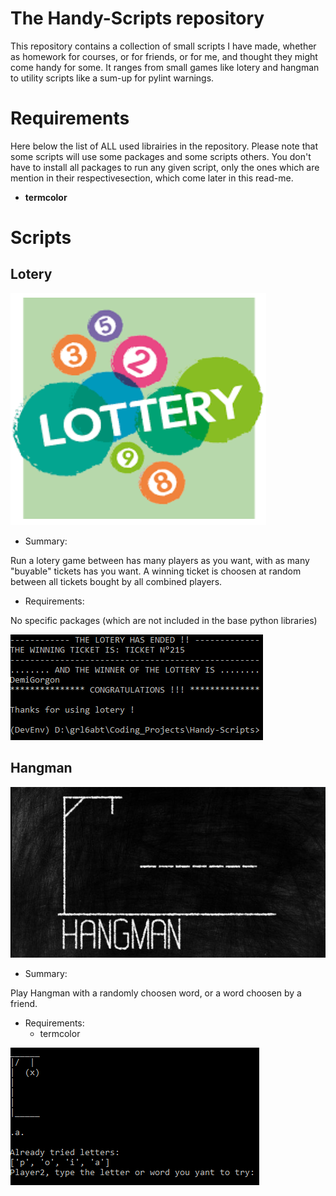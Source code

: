 # The Handy-Scripts repository

This repository contains a collection of small scripts I have made, whether as homework for courses, or for friends, or for me, and thought they might come handy for some. It ranges from small games like lotery and hangman to utility scripts like a sum-up for pylint warnings.

# Requirements

Here below the list of ALL used librairies in the repository. Please note that some scripts will use some packages and some scripts others. You don't have to install all packages to run any given script, only the ones which are mention in their respectivesection, which come later in this read-me. 
 - **termcolor**

# Scripts
## Lotery
![lotery](https://github.com/GregRL94/Handy-Scripts/blob/master/resources/lotery.png?raw=true)
 - Summary:

Run a lotery game between has many players as you want, with as many "buyable" tickets has you want. A winning ticket is choosen at random between all tickets bought by all combined players.
- Requirements:

No specific packages (which are not included in the base python libraries)

![lotery](https://github.com/GregRL94/Handy-Scripts/blob/master/resources/lotery_cmd.png?raw=true)

## Hangman
![hangman](https://github.com/GregRL94/Handy-Scripts/blob/master/resources/hangman.png?raw=true)
- Summary:

Play Hangman with a randomly choosen word, or a word choosen by a friend.
- Requirements:
	- termcolor

![hangman](https://github.com/GregRL94/Handy-Scripts/blob/master/resources/hangman_cmd.png?raw=true)
